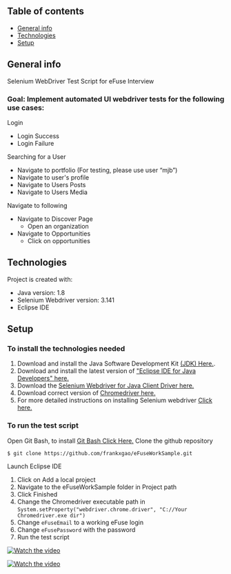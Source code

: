 ## Table of contents
* [General info](#general-info)
* [Technologies](#technologies)
* [Setup](#setup)


## General info 
Selenium WebDriver Test Script for eFuse Interview
### Goal: Implement automated UI webdriver tests for the following use cases:
Login
 - Login Success
 - Login Failure

Searching for a User
 - Navigate to portfolio (For testing, please use user “mjb”)
 - Navigate to user's profile
 - Navigate to Users Posts
 - Navigate to Users Media

Navigate to following
 - Navigate to Discover Page
   - Open an organization
 - Navigate to Opportunities
   - Click on opportunities


## Technologies
Project is created with:
* Java version: 1.8
* Selenium Webdriver version: 3.141
* Eclipse IDE


## Setup
### To install the technologies needed
1. Download and install the Java Software Development Kit [(JDK) Here.](https://www.oracle.com/java/technologies/javase-downloads.html).
2. Download and install the latest version of ["Eclipse IDE for Java Developers" here.](http://www.eclipse.org/downloads/)
3. Download the [Selenium Webdriver for Java Client Driver here.](https://www.selenium.dev/downloads/)
4. Download correct version of [Chromedriver here.](https://chromedriver.chromium.org/downloads)
5. For more detailed instructions on installing Selenium webdriver [Click here.](https://www.guru99.com/installing-selenium-webdriver.html)

### To run the test script
Open Git Bash, to install [Git Bash Click Here.](https://git-scm.com/downloads)
Clone the github repository
```
$ git clone https://github.com/frankxgao/eFuseWorkSample.git
```
Launch Eclipse IDE
 1. Click on Add a local project
 2. Navigate to the eFuseWorkSample folder in Project path
 3. Click Finished
 4. Change the Chromedriver executable path in `System.setProperty("webdriver.chrome.driver", "C://Your Chromedriver.exe dir")`
 5. Change `eFuseEmail` to a working eFuse login
 6. Change `eFusePassword` with the password
 7. Run the test script

[![Watch the video](https://i.imgur.com/M54Ze7h.png)](https://youtu.be/dWOaTaMvqtU)

[![Watch the video](https://i.imgur.com/HVf1I60.png)](https://youtu.be/RFfqpUxmKlU)

